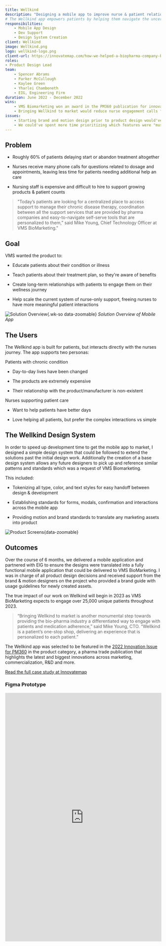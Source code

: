 ```yaml
---
title: Wellkind
description: "Designing a mobile app to improve nurse & patient relationships 25,000 people"
# The Wellkind app empowers patients by helping them navigate the uncertainty of their treatment and supports better outcomes by providing the information and motivation needed to drive sustained behavior change.
responsibilities:
    - Mobile App Design
    - Dev Support
    - Design System Creation
client: Wellkind
image: Wellkind.png
logo: wellkind-logo.png
client-url: https://innovatemap.com/how-we-helped-a-biopharma-company-build-a-b2c-app-from-start-to-finish/
roles: 
- Product Design Lead
team: 
    - Spencer Abrams
    - Parker McCullough
    - Kaylee Green
    - Yharlei Chamboneth
    - EIG, Engineering Firm
duration: June 2022 - December 2022
wins: 
    - VMS Biomarketing won an award in the PM360 publication for innovation in the App Category
    - Bringing Wellkind to market would reduce nurse engagement calls for simple questions by ~20% in a year 
issues:
    - Starting brand and motion design prior to product design would've reduced the total time it took to get the product live  
    - We could've spent more time prioritizing which features were "must-have" for patients. Ultimately they just want the best care, the app shouldn't slow that down. 
---
```

<section>

## Problem

- Roughly 60% of patients delaying start or abandon treatment altogether

- Nurses receive many phone calls for questions related to dosage and appointments, leaving less time for patients needing additional help an care

- Nursing staff is expensive and difficult to hire to support growing products & patient counts


</section>
<section>

> "Today’s patients are looking for a centralized place to access support to manage their chronic disease therapy, coordination between all the support services that are provided by pharma companies and easy-to-navigate self-serve tools that are personalized to them,” said Mike Young, Chief Technology Officer at VMS BioMarketing."

## Goal
VMS wanted the product to:

- Educate patients about their condition or illness

- Teach patients about their treatment plan, so they're aware of benefits

- Create long-term relationships with patients to engage them on their wellness journey

- Help scale the current system of nurse-only support, freeing nurses to have more meaningful patient interactions
</section>

<!-- ![Solution Overview](/assets/projects/wellkind/Solution-Overview.png){data-zoomable} -->
![Solution Overview](/assets/projects/wellkind/so.png){.wk-so data-zoomable}
*Solution Overview of Mobile App*
<section>

## The Users
The Wellkind app is built for patients, but interacts directly with the nurses journey.  The app supports two personas:

Patients with chronic condition

- Day-to-day lives have been changed

- The products are extremely expensive

- Their relationship with the product/manufacturer is non-existent

Nurses supporting patient care

- Want to help patients have better days

- Love helping all patients, but prefer the complex interactions vs simple
</section>
<!-- <video autoplay loop muted src="/assets/projects/wellkind/Onboarding-Showcase.mp4"></video> -->

<section>

## The Wellkind Design System
In order to speed up development time to get the mobile app to market, I designed a simple design system that could be followed to extend the solutions past the initial design work. Additionally the creation of a base design system allows any future designers to pick up and reference similar patterns and standards which was a request of VMS Biomarketing.

This included:
- Tokenizing all type, color, and text styles for easy handoff between design & development

- Establishing standards for forms, modals, confirmation and interactions across the mobile app

- Providing motion and brand standards to translate any marketing assets into product
</section>
<section>

![Product Screens](/assets/projects/wellkind/Product-Screens.png){data-zoomable}
</section>
<section>

## Outcomes
Over the course of 6 months, we delivered a mobile application and partnered with EIG to ensure the designs were translated into a fully functional mobile application that could be delivered to VMS BioMarketing. I was in charge of all product design decisions and received support from the brand & motion designers on the project who provided a brand guide with usage guidelines for newly created assets. 

The true impact of our work on Wellkind will begin in 2023 as VMS BioMarketing expects to engage over 25,000 unique patients throughout 2023.

>“Bringing Wellkind to market is another monumental step towards providing the bio-pharma industry a differentiated way to engage with patients and medication adherence,” said Mike Young, CTO. “Wellkind is a patient’s one-stop shop, delivering an experience that is personalized to each patient.”

The Wellkind app was selected to be featured in the [2022 Innovation Issue for PM360](https://www.pm360online.com/pm360-2022-innovative-product-wellkind-from-vms-biomarketing/) in the product category, a pharma trade publication that highlights the latest and biggest innovations across marketing, commercialization, R&D and more.
</section>
<section>
<a class="button-inverse" href="{{ client-url }}" target="_blank">Read the full case study at Innovatemap</a>
</section>
<section>

### Figma Prototype 
<iframe style="border: 1px solid rgba(0, 0, 0, 0.1);" width="100%" height="800px" src="https://www.figma.com/embed?embed_host=share&url=https%3A%2F%2Fwww.figma.com%2Fproto%2Fl0vp9RNpa1m4beIwrxW5FV%2F%25F0%259F%2592%258A-Wellkind---Mobile-App-(EIG-Hand-off)%3Fpage-id%3D54303%253A90879%26type%3Ddesign%26node-id%3D55997-195677%26viewport%3D1302%252C1829%252C0.19%26t%3D8CGVKJ1O8Q4MnD7o-1%26scaling%3Dscale-down%26starting-point-node-id%3D55997%253A195677%26mode%3Ddesign" allowfullscreen></iframe>

</section>
